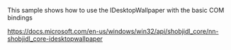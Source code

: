 This sample shows how to use the IDesktopWallpaper with the basic COM bindings

https://docs.microsoft.com/en-us/windows/win32/api/shobjidl_core/nn-shobjidl_core-idesktopwallpaper
